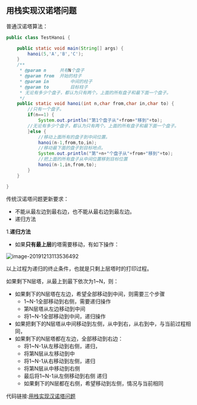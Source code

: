 ## 用栈实现汉诺塔问题

普通汉诺塔算法：

```java
public class TestHanoi {

	public static void main(String[] args) {
		hanoi(5,'A','B','C');
	}
	/**
	 * @param n 	共有N个盘子
	 * @param from	开始的柱子
	 * @param in		中间的柱子
	 * @param to		目标柱子
	 * 无论有多少个盘子，都认为只有两个。上面的所有盘子和最下面一个盘子。
	 */
	public static void hanoi(int n,char from,char in,char to) {
		//只有一个盘子。
		if(n==1) {
			System.out.println("第1个盘子从"+from+"移到"+to);
		//无论有多少个盘子，都认为只有两个。上面的所有盘子和最下面一个盘子。
		}else {
			//移动上面所有的盘子到中间位置。
			hanoi(n-1,from,to,in);
			//移动最下面的盘子到目标地点。
			System.out.println("第"+n+"个盘子从"+from+"移到"+to);
			//把上面的所有盘子从中间位置移到目标位置
			hanoi(n-1,in,from,to);
		}
	}

}
```

传统汉诺塔问题更新要求：

- 不能从最左边到最右边，也不能从最右边到最左边。
- 递归方法

1.**递归方法**

- 如果**只有最上层**的塔需要移动，有如下操作：

![image-20191213113536492](/Users/huximing/IdeaProjects/OptimalSolution/doc/stackAndQueue/image-20191213113536492.png)

以上过程为递归的终止条件，也就是只剩上层塔时的打印过程。

如果剩下N层塔，从最上到最下依次为1~N，则：

- 如果剩下的N层塔在左边，希望全部移动到中间，则需要三个步骤
  - 1~N-1全部移动到右侧，需要递归操作
  - 第N层塔从左边移动到中间
  - 将1~N-1全部移动到中间，递归操作
- 如果把剩下的N层塔从中间移动到左侧，从中到右，从右到中，与当前过程相同，
- 如果剩下的N层塔都在左边，全部移动到右边：
  - 将1~N-1从左移动到右侧，递归，
  - 将第N层从左移动到中
  - 将1~N-1从右移动到左侧，递归
  - 将第N层从中移动到右侧
  - 最后将1~N-1从左侧移动到右侧 递归
  - 如果剩下的N层都在右侧，希望移动到左侧，情况与当前相同

代码链接:[用栈实现汉诺塔问题](../../src/main/java/com/mi/learn/Stack_1/Stack6.java)